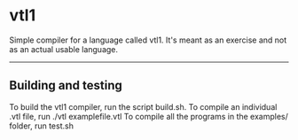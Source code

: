 # vtl1
Simple compiler for a language called vtl1. It's meant as an exercise and not as an actual usable language.

---------------
Building and testing
------------------
To build the vtl1 compiler, run the script build.sh.
To compile an individual .vtl file, run ./vtl examplefile.vtl
To compile all the programs in the examples/ folder, run test.sh
